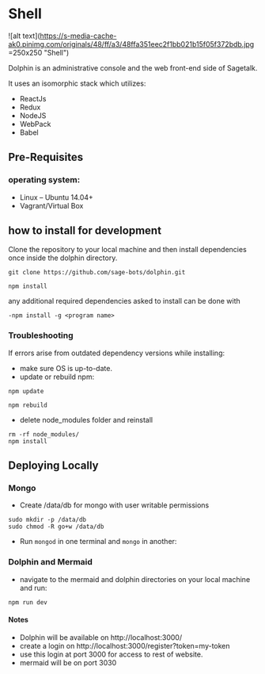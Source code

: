 # Shell

![alt text](https://s-media-cache-ak0.pinimg.com/originals/48/ff/a3/48ffa351eec2f1bb021b15f05f372bdb.jpg =250x250 "Shell")

Dolphin is an administrative console and the web front-end side of Sagetalk.

It uses an isomorphic stack which utilizes:
- ReactJs
- Redux
- NodeJS
- WebPack
- Babel

## Pre-Requisites
### operating system:
- Linux – Ubuntu 14.04+
- Vagrant/Virtual Box

## how to install for development
Clone the repository to your local machine and then install dependencies once inside the dolphin directory.
```shell
git clone https://github.com/sage-bots/dolphin.git
```
```shell
npm install
```

any additional required dependencies asked to install can be done with 

```shell
-npm install -g <program name>
```

### Troubleshooting 
If errors arise from outdated dependency versions while installing:
- make sure OS is up-to-date.
- update or rebuild npm:
```shell
npm update
```
```shell
npm rebuild
```
- delete node_modules folder and reinstall
```shell
rm -rf node_modules/
npm install
```

## Deploying Locally
### Mongo
- Create /data/db for mongo with user writable permissions
```shell
sudo mkdir -p /data/db
sudo chmod -R go+w /data/db
```
- Run `mongod` in one terminal and `mongo` in another:

### Dolphin and Mermaid
- navigate to the mermaid and dolphin directories on your local machine and run: 
```shell
npm run dev
```
#### Notes
-  Dolphin will be available on http://localhost:3000/
- create a login on http://localhost:3000/register?token=my-token
- use this login at port 3000 for access to rest of website. 
- mermaid will be on port 3030



